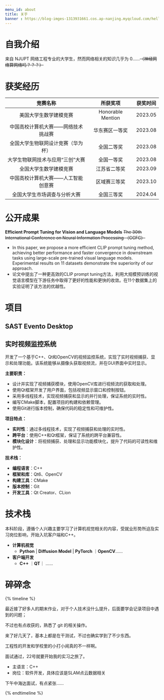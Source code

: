 ```yaml
---
menu_id: about
title: 关于
banner : https://blog-imges-1313931661.cos.ap-nanjing.myqcloud.com/hello.png
---
```


# 自我介绍

来自 NJUPT 网络工程专业的大学生，然而网络相关的知识几乎为 0……~~（神经网络算网络吗？？？）~~



# 获奖经历

| **竞赛名称**      | **所获奖项** | **获奖时间**    |
| :-----------------:        |    :------------:   |          :-------: |
| 美国大学生数学建模竞赛       | Honorable Mention       | 2023.05   |
| 中国高校计算机大赛——网络技术挑战赛   | 华东赛区一等奖        | 2023.08      |
| 全国大学生物联网设计竞赛（华为杯）   | 全国二等奖      | 2023.08      |
| 大学生物联网技术与应用“三创”大赛    | 全国一等奖        | 2023.08      |
| 全国大学生数学建模竞赛   | 江苏省二等奖        | 2023.09      |
| 中国高校计算机大赛——人工智能创意赛   | 区域赛三等奖         | 2023.10      |
| 全国大学生市场调查与分析大赛   | 全国三等奖        | 2024.04      |


# 公开成果

**Efficient Prompt Tuning for Vision and Language Models**
~~The 30th International Conference on Neural Information Processing （CCFC）~~
* In this paper, we propose a more efficient CLIP prompt tuning method, achieving better performance and faster convergence in downstream tasks using large-scale pre-trained visual language models. Experimental results on 11 datasets demonstrate the superiority of our approach.
* 论文中提出了一种更高效的CLIP prompt tuning方法，利用大规模预训练的视觉语言模型在下游任务中取得了更好的性能和更快的收敛。在11个数据集上的实验证明了该方法的优越性。

# 项目
## SAST Evento Desktop

## 实时视频监控系统

开发了一个基于C++、Qt和OpenCV的视频监控系统，实现了实时视频捕获、显示和处理功能。该系统能够从摄像头获取视频流，并在GUI界面中实时显示。

**主要职责：**
- 设计并实现了视频捕获模块，使用OpenCV库进行视频流的获取和处理。
- 使用Qt框架开发了用户界面，包括视频显示窗口和控制按钮。
- 采用多线程技术，实现视频捕获和显示的并行处理，保证系统的实时性。
- 编写CMake脚本，配置项目的构建和依赖管理。
- 使用Git进行版本控制，确保代码的稳定性和可维护性。

**项目特点：**
- **实时性**：通过多线程技术，实现了视频捕获和处理的实时性。
- **跨平台**：使用C++和Qt框架，保证了系统的跨平台兼容性。
- **模块化设计**：将视频捕获、处理和显示功能模块化，提升了代码的可读性和维护性。

**技术栈：**
- **编程语言**：C++
- **框架和库**：Qt6、OpenCV
- **构建工具**：CMake
- **版本控制**：Git
- **开发工具**：Qt Creator、CLion



# 技术栈

本科阶段，遵循个人兴趣主要学习了计算机视觉相关的内容，受就业形势所迫及实习岗位影响，开始入坑客户端和C++。

* **计算机视觉**
  * **Python** | **Diffusion Model** | **PyTorch** ｜**OpenCV**……
* **客户端开发**
  * **C++** ｜**QT**｜ ……


# 碎碎念



{% timeline %}

<!-- node 2024 年 7 月 2 日 -->

最近接了好多人的期末作业，对于个人技术没什么提升，后面要学会记录项目中遇到的问题；

不过也有点收获的，熟悉了 git 的相关操作。

<!-- node 2024 年 5 月 28 日 -->

来了好几天了，基本上都是在干测试，不过也确实学到了不少东西。

工程性的开发和学校里的小打小闹真的不一样啊。

<!-- node 2024 年 5 月 13 日 -->

面试通过，22号就要开始我的实习之旅了。

* 主语言：C++
* 岗位：软件开发，具体应该是SLAM点云数据相关

<!-- node 2024 年 5 月 9 日 -->
下午中海达面试，有点紧张……

{% endtimeline %}
